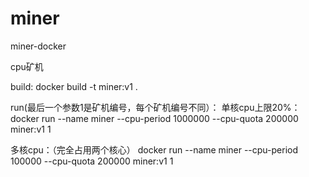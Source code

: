 # miner
miner-docker


cpu矿机

build:
docker build -t miner:v1 .

run(最后一个参数1是矿机编号，每个矿机编号不同）：
单核cpu上限20%：
docker run --name miner --cpu-period 1000000 --cpu-quota 200000 miner:v1 1

多核cpu：（完全占用两个核心）
docker run --name miner --cpu-period 100000 --cpu-quota 200000 miner:v1 1

